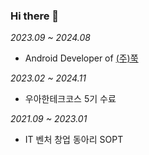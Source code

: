 ### Hi there 👋
_2023.09 ~ 2024.08_
- Android Developer of [(주)쭉](https://www.fitapat.com/)

_2023.02 ~ 2024.11_
- 우아한테크코스 5기 수료

_2021.09 ~ 2023.01_
- IT 벤처 창업 동아리 SOPT

<!--
**briandr97/briandr97** is a ✨ _special_ ✨ repository because its `README.md` (this file) appears on your GitHub profile.

Here are some ideas to get you started:

- 🔭 I’m currently working on ...
- 🌱 I’m currently learning ...
- 👯 I’m looking to collaborate on ...
- 🤔 I’m looking for help with ...
- 💬 Ask me about ...
- 📫 How to reach me: ...
- 😄 Pronouns: ...
- ⚡ Fun fact: ...
-->
